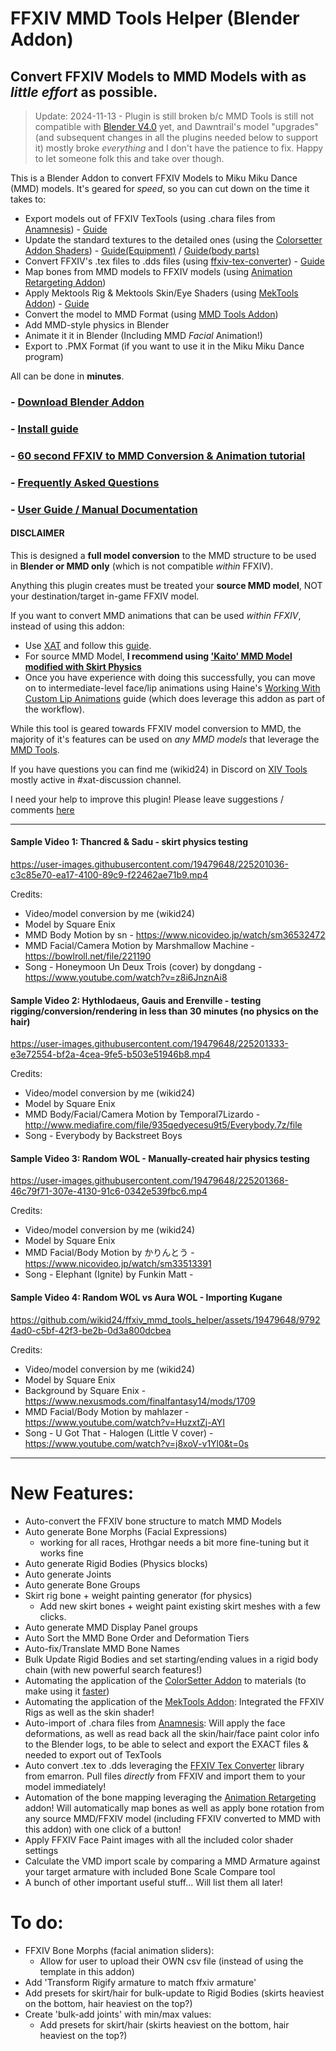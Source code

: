 # FFXIV MMD Tools Helper (Blender Addon)
## Convert FFXIV Models to MMD Models with as _little effort_ as possible.

> Update: 2024-11-13 - Plugin is still broken b/c MMD Tools is still not compatible with [Blender V4.0](https://github.com/wikid24/ffxiv_mmd_tools_helper/issues/5) yet, and Dawntrail's model "upgrades" (and subsequent changes in all the plugins needed below to support it) mostly broke _everything_ and I don't have the patience to fix. Happy to let someone folk this and take over though.

This is a Blender Addon to convert FFXIV Models to Miku Miku Dance (MMD) models. It's geared for _speed_, so you can cut down on the time it takes to:

- Export models out of FFXIV TexTools (using .chara files from [Anamnesis](https://github.com/imchillin/Anamnesis)) - [Guide](https://github.com/wikid24/ffxiv_mmd_tools_helper/wiki/Export-.fbx-from-Textools-using-Anamnesis)
- Update the standard textures to the detailed ones (using the [Colorsetter Addon Shaders](https://drive.google.com/drive/folders/10ashyJJ4HhJqFxDVnGU6s9lyJ0aFHRwa)) - [Guide(Equipment)](https://github.com/wikid24/ffxiv_mmd_tools_helper/wiki/Apply-Colorsetter-Shaders-to-Equipment) / [Guide(body parts)](https://github.com/wikid24/ffxiv_mmd_tools_helper/wiki/Apply-Colorsetter-Shaders-to-Body-Parts)
- Convert FFXIV's .tex files to .dds files (using [ffxiv-tex-converter](https://github.com/kartoffels123/ffxiv-tex-converter)) - [Guide](https://github.com/wikid24/ffxiv_mmd_tools_helper/wiki/Batch-convert-between-.tex-&-.dds)
- Map bones from MMD models to FFXIV models (using [Animation Retargeting Addon](https://github.com/Mwni/blender-animation-retargeting))
- Apply Mektools Rig & Mektools Skin/Eye Shaders (using [MekTools Addon](https://www.xivmodarchive.com/modid/22780)) - [Guide](https://github.com/wikid24/ffxiv_mmd_tools_helper/wiki/Apply-Mektools-Shaders-to-Body-Parts)
- Convert the model to MMD Format (using [MMD Tools Addon](https://github.com/UuuNyaa/blender_mmd_tools))
- Add MMD-style physics in Blender
- Animate it it in Blender (Including MMD _Facial_ Animation!)
- Export to .PMX Format (if you want to use it in the Miku Miku Dance program)

All can be done in **minutes**.

### - [Download Blender Addon](https://github.com/wikid24/ffxiv_mmd_tools_helper/releases)
### - [Install guide](https://github.com/wikid24/ffxiv_mmd_tools_helper/wiki/Install-Guide)
### - [60 second FFXIV to MMD Conversion & Animation tutorial](https://github.com/wikid24/ffxiv_mmd_tools_helper/wiki/Import-and-Animate-an-FFXIV-character)
### - [Frequently Asked Questions](https://github.com/wikid24/ffxiv_mmd_tools_helper/wiki/FAQ)
### - [User Guide / Manual Documentation](https://github.com/wikid24/ffxiv_mmd_tools_helper/wiki/Manual)


#### DISCLAIMER
This is designed a **full model conversion** to the MMD structure to be used in **Blender or MMD only** (which is not compatible _within_ FFXIV).  

Anything this plugin creates must be treated your **source MMD model**, NOT your destination/target in-game FFXIV model.

If you want to convert MMD animations that can be used _within FFXIV_, instead of using this addon:
 - Use [XAT](https://github.com/AsgardXIV/XAT) and follow this [guide](https://docs.google.com/document/d/1siUjAAJjUk7-Nlq11wE-Sldr8UyCeu7SkFJzUsxZpTU/edit).
 - For source MMD Model, **I recommend using ['Kaito' MMD Model modified with Skirt Physics](https://github.com/wikid24/ffxiv_mmd_tools_helper/raw/master/sample_files/KAITOwPhy-RexZ.zip)**
 - Once you have experience with doing this successfully, you can move on to intermediate-level face/lip animations using Haine's [Working With Custom Lip Animations](https://docs.google.com/document/d/1y0hLaO6WA7C6ayT7udr0puNAa7PY5qDvcRC9RDanTDg/edit) guide (which does leverage this addon as part of the workflow).

While this tool is geared towards FFXIV model conversion to MMD, the majority of it's features can be used on _any MMD models_ that leverage the [MMD Tools](https://github.com/UuuNyaa/blender_mmd_tools).

If you have questions you can find me (wikid24) in Discord on [XIV Tools](https://discord.gg/xivtools) mostly active in  #xat-discussion channel.

I need your help to improve this plugin! Please leave suggestions / comments [here](https://github.com/wikid24/ffxiv_mmd_tools_helper/issues)

------------

#### Sample Video 1: Thancred & Sadu - skirt physics testing

https://user-images.githubusercontent.com/19479648/225201036-c3c85e70-ea17-4100-89c9-f22462ae71b9.mp4

Credits: 
- Video/model conversion by me (wikid24)
- Model by Square Enix
- MMD Body Motion by sn - https://www.nicovideo.jp/watch/sm36532472
- MMD Facial/Camera Motion by Marshmallow Machine - https://bowlroll.net/file/221190
- Song - Honeymoon Un Deux Trois (cover) by dongdang - https://www.youtube.com/watch?v=z8i6JnznAi8

#### Sample Video 2: Hythlodaeus, Gauis and Erenville - testing rigging/conversion/rendering in less than 30 minutes (no physics on the hair)

https://user-images.githubusercontent.com/19479648/225201333-e3e72554-bf2a-4cea-9fe5-b503e51946b8.mp4

Credits: 
- Video/model conversion by me (wikid24)
- Model by Square Enix
- MMD Body/Facial/Camera Motion by Temporal7Lizardo - http://www.mediafire.com/file/935qedyecesu9t5/Everybody.7z/file
- Song - Everybody by Backstreet Boys


#### Sample Video 3: Random WOL - Manually-created hair physics testing

https://user-images.githubusercontent.com/19479648/225201368-46c79f71-307e-4130-91c6-0342e539fbc6.mp4

Credits:
- Video/model conversion by me (wikid24)
- Model by Square Enix
- MMD Facial/Body Motion by かりんとう - https://www.nicovideo.jp/watch/sm33513391
- Song - Elephant (Ignite) by Funkin Matt - 


#### Sample Video 4: Random WOL vs Aura WOL - Importing Kugane



https://github.com/wikid24/ffxiv_mmd_tools_helper/assets/19479648/97924ad0-c5bf-42f3-be2b-0d3a800dcbea


Credits:
- Video/model conversion by me (wikid24)
- Model by Square Enix
- Background by Square Enix - https://www.nexusmods.com/finalfantasy14/mods/1709
- MMD Facial/Body Motion by mahlazer - https://www.youtube.com/watch?v=HuzxtZj-AYI
- Song - U Got That - Halogen (Little V cover) - https://www.youtube.com/watch?v=j8xoV-v1Yl0&t=0s

------------

# New Features:
  - Auto-convert the FFXIV bone structure to match MMD Models
  - Auto generate Bone Morphs (Facial Expressions)
      - working for all races, Hrothgar needs a bit more fine-tuning but it works fine
  - Auto generate Rigid Bodies (Physics blocks)
  - Auto generate Joints
  - Auto generate Bone Groups
  - Skirt rig bone + weight painting generator (for physics)
      - Add new skirt bones + weight paint existing skirt meshes with a few clicks.
  - Auto generate MMD Display Panel groups
  - Auto Sort the MMD Bone Order and Deformation Tiers
  - Auto-fix/Translate MMD Bone Names
  - Bulk Update Rigid Bodies and set starting/ending values in a rigid body chain (with new powerful search features!)
  - Automating the application of the [ColorSetter Addon](https://drive.google.com/drive/folders/10ashyJJ4HhJqFxDVnGU6s9lyJ0aFHRwa) to materials (to make using it [faster](https://github.com/wikid24/ffxiv_mmd_tools_helper/assets/19479648/fc155d0b-4367-4324-be24-424f19bf63d4))
  - Automating the application of the [MekTools Addon](https://www.xivmodarchive.com/modid/22780): Integrated the FFXIV Rigs as well as the skin shader!
  - Auto-import of .chara files from [Anamnesis](https://github.com/imchillin/Anamnesis): Will apply the face deformations, as well as read back all the skin/hair/face paint color info to the Blender logs, to be able to select and export the EXACT files & needed to export out of TexTools
  - Auto convert .tex to .dds leveraging the [FFXIV Tex Converter](https://github.com/emarron/ffxiv-tex-converter) library from emarron. Pull files _directly_ from FFXIV and import them to your model immediately!
  - Automation of the bone mapping leveraging the [Animation Retargeting](https://github.com/Mwni/blender-animation-retargeting) addon! Will automatically map bones as well as apply bone rotation from any source MMD/FFXIV model (including FFXIV converted to MMD with this addon) with one click of a button!
  - Apply FFXIV Face Paint images with all the included color shader settings
  - Calculate the VMD import scale by comparing a MMD Armature against your target armature with included Bone Scale Compare tool
  - A bunch of other important useful stuff... Will list them all later!

# To do:
-  FFXIV Bone Morphs (facial animation sliders):
   - Allow for user to upload their OWN csv file (instead of using the template in this addon)
- Add 'Transform Rigify armature to match ffxiv armature'
- Add presets for skirt/hair for bulk-update to Rigid Bodies (skirts heaviest on the bottom, hair heaviest on the top?)
- Create 'bulk-add joints' with min/max values:
    - Add presets for skirt/hair (skirts heaviest on the bottom, hair heaviest on the top?)
  
